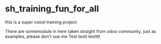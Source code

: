 # sh_training_fun_for_all
this is a super coool training project 

There are somemodule in here taken straight from odoo community, just as examples, please don't sue me
Test 
testt
testttt

